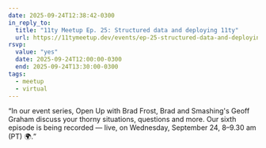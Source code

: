 ```yaml
---
date: 2025-09-24T12:38:42-0300
in_reply_to:
  title: "11ty Meetup Ep. 25: Structured data and deploying 11ty"
  url: https://11tymeetup.dev/events/ep-25-structured-data-and-deploying-11ty/
rsvp:
  value: "yes"
  date: 2025-09-24T12:00:00-0300
  end: 2025-09-24T13:30:00-0300
tags:
  - meetup
  - virtual
---
```


<q>In our event series, Open Up with Brad Frost, Brad and Smashing's Geoff Graham discuss your thorny situations, questions and more. Our sixth episode is being recorded — live, on Wednesday, September 24, 8–9.30 am (PT) 🌍.</q>
